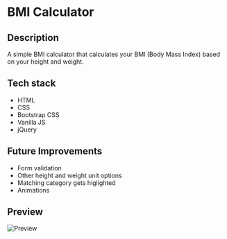 # BMI Calculator

## Description
A simple BMI calculator that calculates your BMI (Body Mass Index) based on your height and weight.

## Tech stack
- HTML
- CSS
- Bootstrap CSS
- Vanilla JS
- jQuery

## Future Improvements
- Form validation
- Other height and weight unit options
- Matching category gets higlighted
- Animations

## Preview
![Preview]("./screenshot/screenshot.png")